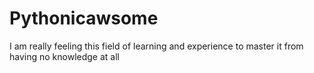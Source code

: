 # Pythonicawsome
I am really feeling this field of learning and experience to master it from having no knowledge at all
